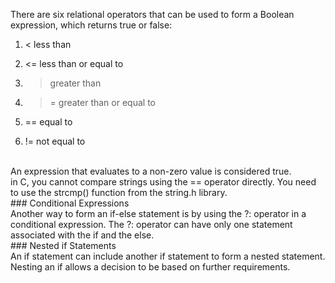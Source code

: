 
There are six relational operators that can be used to form a Boolean expression, which returns true or false:
<br>

1. <    less than

2. <=  less than or equal to

3. >    greater than

4. >=  greater than or equal to

5. ==  equal to

6. !=   not equal to


<br>
An expression that evaluates to a non-zero value is considered true.

<br>
in C, you cannot compare strings using the == operator directly. You need to use the strcmp() function from the string.h library.<br>
### Conditional Expressions 
<br>
Another way to form an if-else statement is by using the ?: operator in a conditional expression. The ?: operator can have only one statement associated with the if and the else.

<br>
### Nested if Statements <br>
An if statement can include another if statement to form a nested statement. Nesting an if allows a decision to be based on further requirements. 

